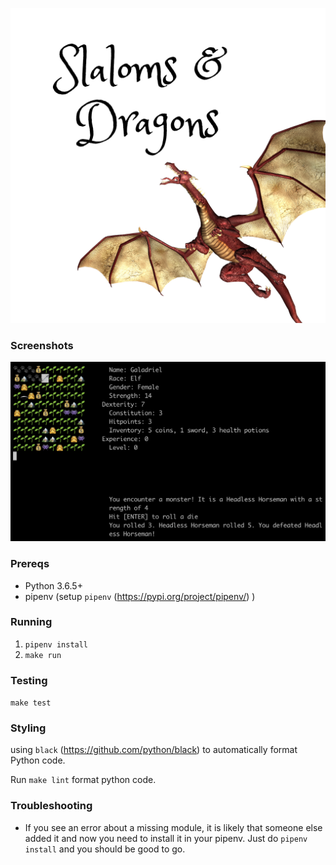 ![alt text](logo.png)

### Screenshots

![fight](screenshot.png)

### Prereqs

- Python 3.6.5+
- pipenv (setup `pipenv` (https://pypi.org/project/pipenv/) )

### Running

1. `pipenv install`
2. `make run`

### Testing

`make test`

### Styling
using `black` (https://github.com/python/black) to automatically format Python code. 

Run `make lint`  format python code.


### Troubleshooting

- If you see an error about a missing module, it is likely that someone else added it and now you need to install it in your pipenv. Just do `pipenv install` and you should be good to go.
